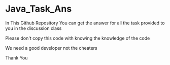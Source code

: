 # Java_Task_Ans

In This Github Repository You can get the answer for all the task provided to you in the discussion class

Please don't copy this code  with knowing the knowledge of the code

We need a good developer not the cheaters

Thank You
